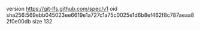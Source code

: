 version https://git-lfs.github.com/spec/v1
oid sha256:569ebb045023ee6619e1a727c1a75c0025e1d6b8ef462f8c787aeaa82f0e00db
size 132
